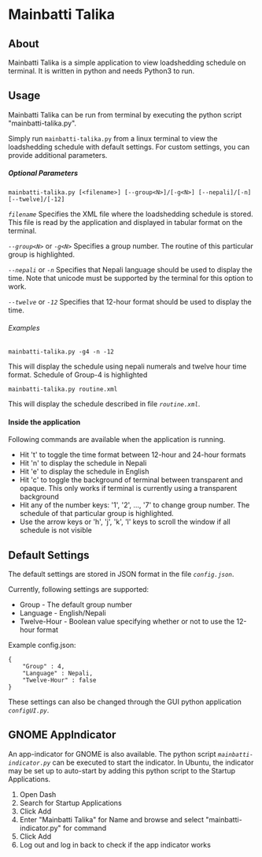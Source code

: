 # Mainbatti Talika

## About
Mainbatti Talika is a simple application to view loadshedding schedule on terminal. It is written in python and needs Python3 to run.

## Usage
Mainbatti Talika can be run from terminal by executing the python script "mainbatti-talika.py".

Simply run `mainbatti-talika.py` from a linux terminal to view the loadshedding schedule with default settings. For custom settings, you can provide additional parameters.

##### Optional Parameters
`mainbatti-talika.py [<filename>] [--group<N>]/[-g<N>] [--nepali]/[-n] [--twelve]/[-12]`

*`filename`*
Specifies the XML file where the loadshedding schedule is stored. This file is read by the application and displayed in tabular format on the terminal.

*`--group<N>`* or *`-g<N>`*
Specifies a group number. The routine of this particular group is highlighted.

*`--nepali`* or *`-n`*
Specifies that Nepali language should be used to display the time. Note that unicode must be supported by the terminal for this option to work.

*`--twelve`* or *`-12`*
Specifies that 12-hour format should be used to display the time.

###### Examples
`mainbatti-talika.py -g4 -n -12`

This will display the schedule using nepali numerals and twelve hour time format. Schedule of Group-4 is highlighted

`mainbatti-talika.py routine.xml`

This will display the schedule described in file *`routine.xml`*.

#### Inside the application
Following commands are available when the application is running.
* Hit 't' to toggle the time format between 12-hour and 24-hour formats
* Hit 'n' to display the schedule in Nepali
* Hit 'e' to display the schedule in English
* Hit 'c' to toggle the background of terminal between transparent and opaque. This only works if terminal is currently using a transparent background
* Hit any of the number keys: '1', '2', ..., '7'  to change group number. The schedule of that particular group is highlighted.
* Use the arrow keys or 'h', 'j', 'k', 'l' keys to scroll the window if all schedule is not visible

## Default Settings
The default settings are stored in JSON format in the file *`config.json`*.

Currently, following settings are supported:
* Group - The default group number
* Language - English/Nepali
* Twelve-Hour - Boolean value specifying whether or not to use the 12-hour format

Example config.json:
```
{
    "Group" : 4,
    "Language" : Nepali,
    "Twelve-Hour" : false
}
```
These settings can also be changed through the GUI python application *`configUI.py`*.

## GNOME AppIndicator
An app-indicator for GNOME is also available. The python script *`mainbatti-indicator.py`* can be executed to start the indicator. In Ubuntu, the indicator may be set up to auto-start by adding this python script to the Startup Applications.

1. Open Dash
2. Search for Startup Applications
3. Click Add
4. Enter "Mainbatti Talika" for Name and browse and select "mainbatti-indicator.py" for command
5. Click Add
6. Log out and log in back to check if the app indicator works

